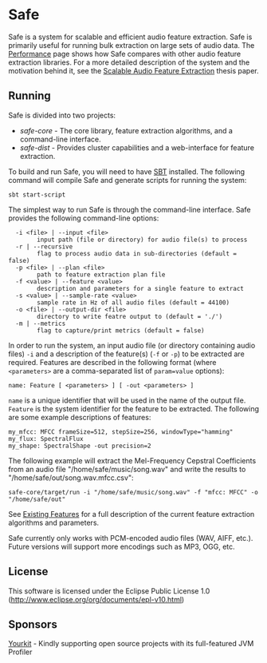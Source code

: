 Safe
====

Safe is a system for scalable and efficient audio feature extraction.  Safe is primarily useful for running bulk extraction on large sets of audio data.  The [Performance](http://github.com/devonbryant/safe/wiki/Performance) page shows how Safe compares with other audio feature extraction libraries. For a more detailed description of the system and the motivation behind it, see the [Scalable Audio Feature Extraction](http://devonbryant.github.io/thesis/final/safe.pdf) thesis paper.

Running
-------

Safe is divided into two projects:

 * _safe-core_ - The core library, feature extraction algorithms, and a command-line interface.
 * _safe-dist_ - Provides cluster capabilities and a web-interface for feature extraction.

To build and run Safe, you will need to have [SBT](http://www.scala-sbt.org/) installed.  The following command will compile Safe and generate scripts for running the system:

```
sbt start-script
```

The simplest way to run Safe is through the command-line interface.  Safe provides the following command-line options:

```
  -i <file> | --input <file>
        input path (file or directory) for audio file(s) to process
  -r | --recursive
        flag to process audio data in sub-directories (default = false)
  -p <file> | --plan <file>
        path to feature extraction plan file
  -f <value> | --feature <value>
        description and parameters for a single feature to extract
  -s <value> | --sample-rate <value>
        sample rate in Hz of all audio files (default = 44100)
  -o <file> | --output-dir <file>
        directory to write featre output to (default = './')
  -m | --metrics
        flag to capture/print metrics (default = false)
```

In order to run the system, an input audio file (or directory containing audio files) ```-i``` and a description of the feature(s) (```-f``` or ```-p```) to be extracted are required.  Features are described in the following format (where ```<parameters>``` are a comma-separated list of ```param=value``` options):

```name: Feature [ <parameters> ] [ -out <parameters> ]```

```name``` is a unique identifier that will be used in the name of the output file.  ```Feature``` is the system identifier for the feature to be extracted.  The following are some example descriptions of features:

```
my_mfcc: MFCC frameSize=512, stepSize=256, windowType="hamming"
my_flux: SpectralFlux
my_shape: SpectralShape -out precision=2
```

The following example will extract the Mel-Frequency Cepstral Coefficients from an audio file "/home/safe/music/song.wav" and write the results to "/home/safe/out/song.wav.mfcc.csv":

```
safe-core/target/run -i "/home/safe/music/song.wav" -f "mfcc: MFCC" -o "/home/safe/out"
```

See [Existing Features](http://github.com/devonbryant/safe/wiki/Existing-Features) for a full description of the current feature extraction algorithms and parameters.

Safe currently only works with PCM-encoded audio files (WAV, AIFF, etc.).  Future versions will support more encodings such as MP3, OGG, etc.

License
-------

This software is licensed under the Eclipse Public License 1.0 (http://www.eclipse.org/org/documents/epl-v10.html)

Sponsors
--------

[Yourkit](http://www.yourkit.com/java/profiler/index.jsp) - Kindly supporting open source projects with its full-featured JVM Profiler
